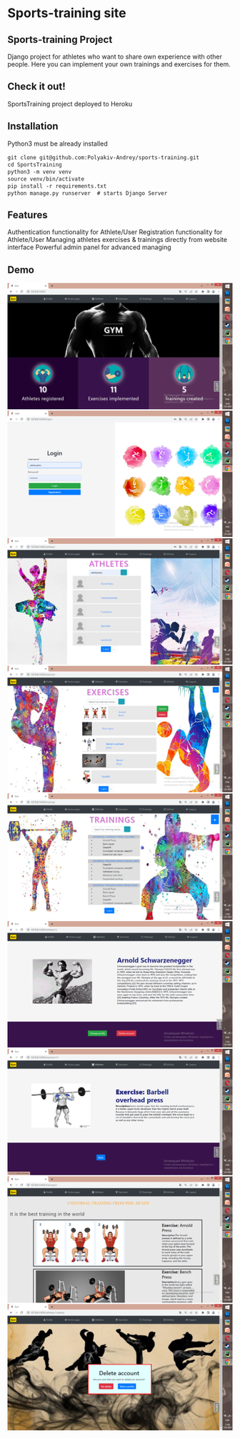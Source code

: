 # Sports-training site


## Sports-training Project
Django project for athletes who want to share own experience with other people.
Here you can implement your own trainings and exercises for them.


## Check it out!
SportsTraining project deployed to Heroku

## Installation
Python3 must be already installed

```shell
git clone git@github.com:Polyakiv-Andrey/sports-training.git
cd SportsTraining
python3 -m venv venv
source venv/bin/activate
pip install -r requirements.txt
python manage.py runserver  # starts Django Server
```

## Features
Authentication functionality for Athlete/User
Registration functionality for Athlete/User
Managing athletes exercises & trainings directly from website interface
Powerful admin panel for advanced managing

## Demo

![website interface](home-page.png)
![website interface](login.png)
![website interface](athlete-list.png)
![website interface](exercise-list.png)
![website interface](training-list.png)
![website interface](profile.png)
![website interface](exercise-detail.png)
![website interface](training-detail.png)
![website interface](delete-page.png)